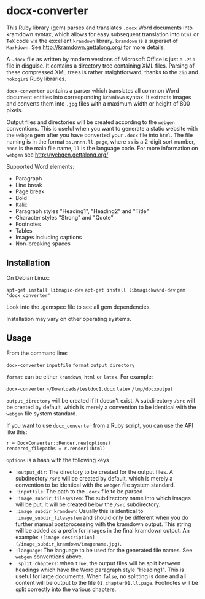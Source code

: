 docx-converter
=================

This Ruby library (gem) parses and translates `.docx` Word documents into kramdown syntax, which allows for easy subsequent translation into `html` or `TeX` code via the excellent `kramdown` library. `kramdown` is a superset of `Markdown`. See http://kramdown.gettalong.org/ for more details.

A `.docx` file as written by modern versions of Microsoft Office is just a `.zip` file in disguise. It contains a directory tree containing XML files. Parsing of these compressed XML trees is rather staightforward, thanks to the `zip` and `nokogiri` Ruby libraries.

`docx-converter` contains a parser which translates all common Word document entities into corresponding `kramdown` syntax. It extracts images and converts them into `.jpg` files with a maximum width or height of 800 pixels.

Output files and directories will be created according to the `webgen` conventions. This is useful when you want to generate a static website with the `webgen` gem after you have converted your `.docx` file into `html`. The file naming is in the format `ss.nnnn.ll.page`, where `ss` is a 2-digit sort number, `nnnn` is the main file name, `ll` is the language code. For more information on `webgen` see http://webgen.gettalong.org/

Supported Word elements:

* Paragraph
* Line break
* Page break
* Bold
* Italic
* Paragraph styles "Heading1", "Heading2" and "Title"
* Character styles "Strong" and "Quote"
* Footnotes
* Tables
* Images including captions
* Non-breaking spaces

Installation
----------

On Debian Linux:

`apt-get install libmagic-dev`
`apt-get install libmagickwand-dev`
`gem 'docx_converter'`

Look into the .gemspec file to see all gem dependencies.

Installation may vary on other operating systems.

Usage
----------

From the command line:

`docx-converter` `inputfile` `format` `output_directory`

`format` can be either `kramdown`, `html` or `latex`. For example:

`docx-converter` `~/Downloads/testdoc1.docx` `latex` `/tmp/docxoutput`

`output_directory` will be created if it doesn't exist. A subdirectory `/src` will be created by default, which is merely a convention to be identical with the `webgen` file system standard.

If you want to use `docx_converter` from a Ruby script, you can use the API like this:

    r = DocxConverter::Render.new(options)
    rendered_filepaths = r.render(:html)
    
`options` is a hash with the following keys

* `:output_dir`: The directory to be created for the output files. A subdirectory `/src` will be created by default, which is merely a convention to be identical with the `webgen` file system standard.
* `:inputfile`: The path to the `.docx` file to be parsed
* `:image_subdir_filesystem`: The subdirectory name into which images will be put. It will be created below the `/src` subdirectory.
* `:image_subdir_kramdown`: Usually this is identical to `:image_subdir_filesystem` and should only be different when you do further manual postprocessing with the kramdown output. This string will be added as a prefix for images in the final kramdown output. An example: `![image description](/image_subdir_kramdown/imagename.jpg)`.
* `:language`: The language to be used for the generated file names. See `webgen` conventions above.
* `:split_chapters`: when `true`, the output files will be split between headings which have the Word paragraph style "Heading1". This is useful for large documents. When `false`, no splitting is done and all content will be output to the file `01.chapter01.ll.page`. Footnotes will be split correctly into the various chapters.
